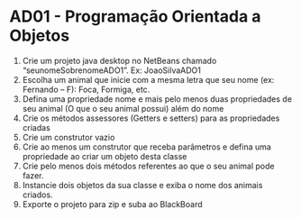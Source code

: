# AD01 - Programação Orientada a Objetos
1. Crie um projeto java desktop no NetBeans chamado “seunomeSobrenomeADO1”.
Ex: JoaoSilvaADO1
2. Escolha um animal que inicie com a mesma letra que seu nome (ex: Fernando – F):
Foca, Formiga, etc.
3. Defina uma propriedade nome e mais pelo menos duas propriedades de seu animal (O que o seu
animal possui) além do nome
4. Crie os métodos assessores (Getters e setters) para as propriedades criadas
5. Crie um construtor vazio
6. Crie ao menos um construtor que receba parâmetros e defina uma propriedade ao criar um objeto desta
classe
7. Crie pelo menos dois métodos referentes ao que o seu animal pode fazer.
8. Instancie dois objetos da sua classe e exiba o nome dos animais criados.
9. Exporte o projeto para zip e suba ao BlackBoard